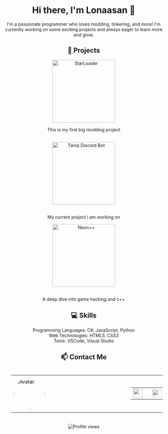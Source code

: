 <h1 align="center">Hi there, I'm Lonaasan 👋</h1>

<p align="center">I'm a passionate programmer who loves modding, tinkering, and more! I'm currently working on some exciting projects and always eager to learn more and grow.</p>

<h2 align="center">🚀 Projects</h2>

<div align="center">
  <a href="https://github.com/Starbound-Neon/StarLoader" align="center">
    <img src="https://shadowlona.dev/assets/starloader.png" alt="StarLoader" width="200" height="200" style="display:block; margin:auto; max-width:100%; max-height:100%;">
  </a>
  <p align="center">This is my first big modding project</p>
  <br>
  <a href="https://twirp.api.thecorner.cc/api/" align="center">
    <img src="https://cdn.discordapp.com/attachments/1128628285799157760/1130791451803005019/isfPcdB.png" alt="Twirp Discord Bot" height="200" style="display:block; margin:auto; max-width:100%; max-height:100%;">
  </a>
  <br>
  <p align="center">My current project i am working on</p>
  <a href="https://github.com/Starbound-Neon/Neon" align="center">
    <img src="https://shadowlona.dev/assets/neon.png" alt="Neon++" width="200" height="200" style="display:block; margin:auto; max-width:100%; max-height:100%;">
  </a>
  <br>
  <p align="center">A deep dive into game hacking and c++</p>
</div>

<h2 align="center">💻 Skills</h2>

<p align="center">
  Programming Languages: C#, JavaScript, Python<br>
  Web Technologies: HTML5, CSS3<br>
  Tools: VSCode, Visual Studio
</p>

<h2 align="center">📫 Contact Me</h2>

<div align="center">
<table cellpadding="0" cellspacing="0" border="0" width="100%" style="padding: 20px;">
  <tr>
    <td width="100" valign="center" align="left" style="padding-right: 20px;">
      <img src="https://shadowlona.dev/assets/avatar.png" alt="Avatar" style="border-radius: 50%; width: 100px; height: auto;">
      <!-- IMPORTANT KEEP THIS AS A BACKUP: https://shadowlona.dev/assets/avatar.png -->
    </td>
    <td valign="top">
      <h2 style="color: #ffffff; margin: 0;">Lonaasan</h2>
      <p style="color: #ffffff; margin: 5px 0;">
        <a href="" style="color: #ffffff; text-decoration: none;">
          <img src="https://shadowlona.dev/assets/smol/phone-solid-smol.png" alt="Phone Icon" style="width: 13px; height: 13px;"> phone on request
        </a><br>
        <a href="mailto:shadowlona@shadowlona.dev" style="color: #ffffff; text-decoration: none;">
          <img src="https://shadowlona.dev/assets/smol/at-solid-smol.png" alt="E-Mail Icon" style="width: 13px; height: 13px;"> shadowlona@shadowlona.dev
        </a><br>
        <a href="https://shadowlona.dev/" style="color: #ffffff; text-decoration: none;">
          <img src="https://shadowlona.dev/assets/smol/link-solid-smol.png" alt="Link Icon" style="width: 13px; height: 10px;"> shadowlona.dev
        </a>
      </p>
    </td>
    <td width="100" valign="center" align="right">
      <table cellpadding="0" cellspacing="0" border="0">
        <tr>
          <td>
            <a href="https://github.com/lonaasan" style="color: #ffffff; text-decoration: none; display: flex; align-items: center; margin-right: 10px;">
              <img src="https://shadowlona.dev/assets/smol/github-smol.png" alt="GitHub Icon" style="width: 30px; height: 30px; margin-right: 5px;">
            </a>
          </td>
          <td>
            <a href="https://discord.com/users/488074331394670613" style="color: #ffffff; text-decoration: none; display: flex; align-items: center;">
              <img src="https://shadowlona.dev/assets/smol/discord-smol.png" alt="Discord Icon" style="width: 30px; height: 24px; margin-right: 5px;">
            </a>
          </td>
        </tr>
      </table>
    </td>
  </tr>
</table>
</div>

<p align="center">
  <img src="https://komarev.com/ghpvc/?username=lonaasan&label=Profile%20views&color=0e75b6&style=flat" alt="Profile views">
</p>
